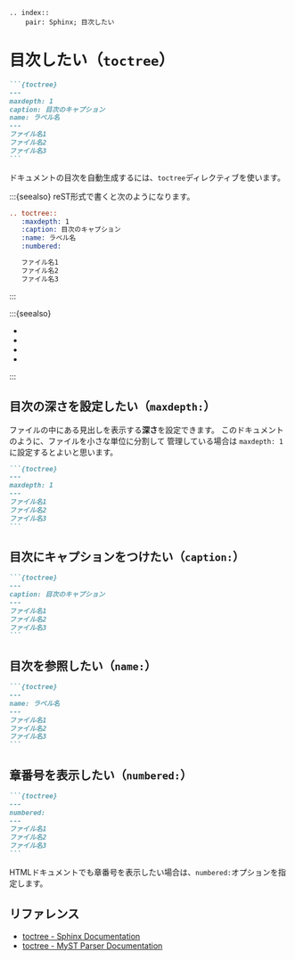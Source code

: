 ```{eval-rst}
.. index::
    pair: Sphinx; 目次したい
```

# 目次したい（``toctree``）

````md
```{toctree}
---
maxdepth: 1
caption: 目次のキャプション
name: ラベル名
---
ファイル名1
ファイル名2
ファイル名3
```
````

ドキュメントの目次を自動生成するには、``toctree``ディレクティブを使います。

:::{seealso}
reST形式で書くと次のようになります。

```rest
.. toctree::
   :maxdepth: 1
   :caption: 目次のキャプション
   :name: ラベル名
   :numbered:

   ファイル名1
   ファイル名2
   ファイル名3
```
:::

:::{seealso}

- [](../hugo/hugo-tableofcontents.md)
- [](../latex/latex-tableofcontents.md)
- [](../myst/myst-toc.md)
- [](../typst/typst-outline.md)

:::

## 目次の深さを設定したい（``maxdepth:``）

ファイルの中にある見出しを表示する**深さ**を設定できます。
このドキュメントのように、ファイルを小さな単位に分割して
管理している場合は ``maxdepth: 1``に設定するとよいと思います。

````md
```{toctree}
---
maxdepth: 1
---
ファイル名1
ファイル名2
ファイル名3
```
````

## 目次にキャプションをつけたい（``caption:``）

````md
```{toctree}
---
caption: 目次のキャプション
---
ファイル名1
ファイル名2
ファイル名3
```
````

## 目次を参照したい（``name:``）

````md
```{toctree}
---
name: ラベル名
---
ファイル名1
ファイル名2
ファイル名3
```
````

## 章番号を表示したい（``numbered:``）

````md
```{toctree}
---
numbered:
---
ファイル名1
ファイル名2
ファイル名3
```
````

HTMLドキュメントでも章番号を表示したい場合は、``numbered:``オプションを指定します。

## リファレンス

- [toctree - Sphinx Documentation](https://www.sphinx-doc.org/ja/master/usage/restructuredtext/directives.html#directive-toctree)
- [toctree - MyST Parser Documentation](https://myst-parser.readthedocs.io/en/latest/syntax/organising_content.html#using-toctree-to-include-other-documents-as-children)
